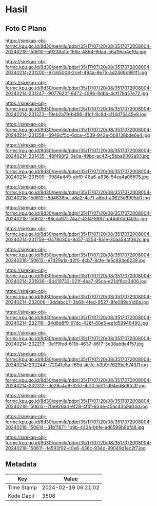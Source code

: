 # Hasil

## Foto C Plano

https://sirekap-obj-formc.kpu.go.id/8d30/pemilu/pdpr/35/17/07/20/08/3517072008004-20240218-150610--a9238a1a-166e-4864-9dad-56a19cb4ef9a.jpg

https://sirekap-obj-formc.kpu.go.id/8d30/pemilu/pdpr/35/17/07/20/08/3517072008004-20240214-231200--97c65008-2cef-494a-8e75-ad2468c991f1.jpg

https://sirekap-obj-formc.kpu.go.id/8d30/pemilu/pdpr/35/17/07/20/08/3517072008004-20240214-231247--9077620f-8472-4996-9dbb-4cf178d57e72.jpg

https://sirekap-obj-formc.kpu.go.id/8d30/pemilu/pdpr/35/17/07/20/08/3517072008004-20240214-231323--19eb2a79-b486-41c1-9c8d-a114d75445e8.jpg

https://sirekap-obj-formc.kpu.go.id/8d30/pemilu/pdpr/35/17/07/20/08/3517072008004-20240214-231358--6949cf5c-6dca-4539-942e-5b8138bde6e4.jpg

https://sirekap-obj-formc.kpu.go.id/8d30/pemilu/pdpr/35/17/07/20/08/3517072008004-20240214-231435--48f498f2-0e0a-49bc-ac42-c5bba9002a93.jpg

https://sirekap-obj-formc.kpu.go.id/8d30/pemilu/pdpr/35/17/07/20/08/3517072008004-20240214-231509--0984a449-ebf0-48a6-a836-54ea4a06ff75.jpg

https://sirekap-obj-formc.kpu.go.id/8d30/pemilu/pdpr/35/17/07/20/08/3517072008004-20240218-150612--8d4838bc-a8a2-4c71-a8bd-a0623d6905b0.jpg

https://sirekap-obj-formc.kpu.go.id/8d30/pemilu/pdpr/35/17/07/20/08/3517072008004-20240218-150612--88cda97f-74a7-43f4-8897-d44db1dd463c.jpg

https://sirekap-obj-formc.kpu.go.id/8d30/pemilu/pdpr/35/17/07/20/08/3517072008004-20240214-231759--0478030b-8d57-4254-9a1e-30aa584f362c.jpg

https://sirekap-obj-formc.kpu.go.id/8d30/pemilu/pdpr/35/17/07/20/08/3517072008004-20240218-150613--e7d29a1a-d2f0-4cb7-8cfe-1e5c894e6239.jpg

https://sirekap-obj-formc.kpu.go.id/8d30/pemilu/pdpr/35/17/07/20/08/3517072008004-20240214-231936--64419733-021f-4ea7-95ce-e214f6ca3406.jpg

https://sirekap-obj-formc.kpu.go.id/8d30/pemilu/pdpr/35/17/07/20/08/3517072008004-20240214-232006--3ddabcc7-3b68-4fed-9527-8fe089cb1d6a.jpg

https://sirekap-obj-formc.kpu.go.id/8d30/pemilu/pdpr/35/17/07/20/08/3517072008004-20240214-232116--34d8d8f9-97dc-426f-80e5-ee1d59948490.jpg

https://sirekap-obj-formc.kpu.go.id/8d30/pemilu/pdpr/35/17/07/20/08/3517072008004-20240214-232213--0e1f9fed-611b-4637-86f7-3e38abda4f57.jpg

https://sirekap-obj-formc.kpu.go.id/8d30/pemilu/pdpr/35/17/07/20/08/3517072008004-20240214-232244--72041e8a-f69d-4e7c-b3b9-7629bc5743f1.jpg

https://sirekap-obj-formc.kpu.go.id/8d30/pemilu/pdpr/35/17/07/20/08/3517072008004-20240214-232312--de28c4d8-3251-4c10-be11-d94ed8d9fc3f.jpg

https://sirekap-obj-formc.kpu.go.id/8d30/pemilu/pdpr/35/17/07/20/08/3517072008004-20240218-150613--70e926a4-ef28-4f4f-934e-45ac43b9a04d.jpg

https://sirekap-obj-formc.kpu.go.id/8d30/pemilu/pdpr/35/17/07/20/08/3517072008004-20240218-150614--31b11871-1b9b-443a-bbfe-ad6599b8bfd8.jpg

https://sirekap-obj-formc.kpu.go.id/8d30/pemilu/pdpr/35/17/07/20/08/3517072008004-20240218-150611--fe593f92-c0e6-436c-934d-99049d1ec2f7.jpg


## Metadata

| Key        | Value               |
| ---------- | ------------------- |
| Time Stamp | 2024-02-19 06:21:02 |
| Kode Dapil | 3508                |



